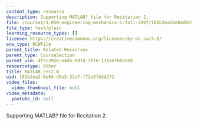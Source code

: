 ```yaml
---
content_type: resource
description: Supporting MATLAB? file for Recitation 2.
file: /courses/1-050-engineering-mechanics-i-fall-2007/181b2ea28e84d9a532a7f72e5fb3d271_MATLAB_rec2.m
file_type: text/plain
learning_resource_types: []
license: https://creativecommons.org/licenses/by-nc-sa/4.0/
ocw_type: OCWFile
parent_title: Related Resources
parent_type: CourseSection
parent_uid: 4f5c3926-e4d5-6974-7f16-131a6f692568
resourcetype: Other
title: MATLAB_rec2.m
uid: 181b2ea2-8e84-d9a5-32a7-f72e5fb3d271
video_files:
  video_thumbnail_file: null
video_metadata:
  youtube_id: null
---
```

Supporting MATLAB? file for Recitation 2.